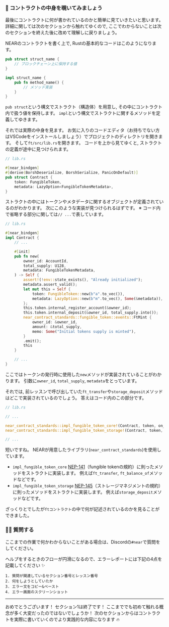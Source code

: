 ### 👀 コントラクトの中身を覗いてみましょう

最後にコントラクトに何が書かれているのかと簡単に見ていきたいと思います。
詳細に関しては次のセクションから触れてゆくので, ここでわからないことは次のセクションを終えた後に改めて理解しに戻りましょう。

NEARのコントラクトを書く上で, Rustの基本的なコードはこのようになります。

```rust
pub struct struct_name {
	// ブロックチェーン上に保持する値
}

impl struct_name {
    pub fn method_name() {
		// メソッド実装
    }
}
```

`pub struct`という構文でストラクト（構造体）を用意し, その中にコントラクト内で扱う値を保持します。
`impl`という構文でストラクトに関するメソッドを定義してゆきます。

それでは実際の中身を見ます。
お気に入りのコードエディタ（お持ちでない方はVSCodeをインストールしましょう）でプロジェクトのディレクトリを開きます。
そして`ft/src/lib.rs`を開きます。
コードを上から見てゆくと, ストラクトの定義が途中に見つけられます。

```rust
// lib.rs

#[near_bindgen]
#[derive(BorshDeserialize, BorshSerialize, PanicOnDefault)]
pub struct Contract {
    token: FungibleToken,
    metadata: LazyOption<FungibleTokenMetadata>,
}
```

ストラクトの中にはトークンやメタデータに関するオブジェクトが定義されているのがわかります。
次にこのような実装が見つけられるはずです。
※ コード内で省略する部分に関しては`// ...`で表しています。

```rust
// lib.rs

#[near_bindgen]
impl Contract {
	// ...

    #[init]
    pub fn new(
        owner_id: AccountId,
        total_supply: U128,
        metadata: FungibleTokenMetadata,
    ) -> Self {
        assert!(!env::state_exists(), "Already initialized");
        metadata.assert_valid();
        let mut this = Self {
            token: FungibleToken::new(b"a".to_vec()),
            metadata: LazyOption::new(b"m".to_vec(), Some(&metadata)),
        };
        this.token.internal_register_account(&owner_id);
        this.token.internal_deposit(&owner_id, total_supply.into());
        near_contract_standards::fungible_token::events::FtMint {
            owner_id: &owner_id,
            amount: &total_supply,
            memo: Some("Initial tokens supply is minted"),
        }
        .emit();
        this
    }

	// ...
}
```

ここではトークンの発行時に使用した`new`メソッドが実装されていることがわかります。
引数に`owner_id`, `total_supply`, `metadata`をとっています。

それでは, 前レッスンで呼び出していた`ft_transfer`や`storage_deposit`メソッドはどこで実装されているのでしょう。
答えはコード内のこの部分です。

```rust
// lib.rs

// ...

near_contract_standards::impl_fungible_token_core!(Contract, token, on_tokens_burned);
near_contract_standards::impl_fungible_token_storage!(Contract, token, on_account_closed);

// ...
```

短いですね。
NEARが用意したライブラリ(`near_contract_standards`)を使用しています。

- `impl_fungible_token_core`
  [NEP-141](https://nomicon.io/Standards/Tokens/FungibleToken/Core#reference-level-explanation)（fungible tokenの規約）に則ったメソッドをストラクトに実装します。
  例えば`ft_transfer`, `ft_balance_of`メソッドなどです。
- `impl_fungible_token_storage`
  [NEP-145](https://nomicon.io/Standards/StorageManagement)（ストレージマネジメントの規約）に則ったメソッドをストラクトに実装します。
  例えば`storage_deposit`メソッドなどです。

ざっくりとでしたが`ftコントラクト`の中で何が記述されているのかを見ることができました。

### 🙋‍♂️ 質問する

ここまでの作業で何かわからないことがある場合は、Discordの`#near`で質問をしてください。

ヘルプをするときのフローが円滑になるので、エラーレポートには下記の4点を記載してください ✨

```
1. 質問が関連しているセクション番号とレッスン番号
2. 何をしようとしていたか
3. エラー文をコピー&ペースト
4. エラー画面のスクリーンショット
```

---

おめでとうございます！
セクション1は終了です！
ここまででも初めて触れる概念が多く大変だったのではないでしょうか！
次のセクションからはコントラクトを実際に書いていくのでより実践的な内容になります 🔥
